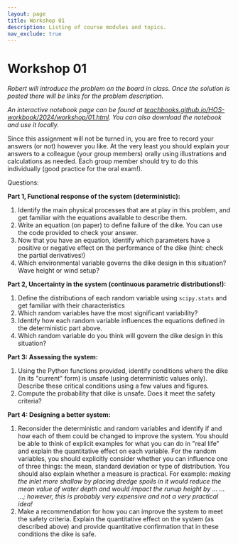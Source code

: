 ```yaml
---
layout: page
title: Workshop 01
description: Listing of course modules and topics.
nav_exclude: true
---
```


# Workshop 01

_Robert will introduce the problem on the board in class. Once the solution is posted there will be links for the problem description._

_An interactive notebook page can be found at [teachbooks.github.io/HOS-workbook/2024/workshop/01.html](https://teachbooks.github.io/HOS-workbook/2024/workshop/01.html). You can also download the notebook and use it locally._

<!-- There is an inlet.

There are two environmental phenomena that periodically cause flooding in the town:

1. **Ocean Swell Waves**: waves from the ocean arrive at the entrance to the inlet, refract around the headlands and easily reach the town, damaging the infrastructure.
2. **Wind Setup:** strong westerly winds cause the water level to rise at the East side of the inlet

A dike has been constructed at the end of the inlet to protect the town from these two phenomena.

The elevation of the bottom of the inlet varies across the entrance. In addition, there are diurnal tides that influence the water surface elevation. 

Failure occurs when too many waves overtop the dike, erosion occurs on the back side that eventually leads to complete failure. For a typical storm that lasts several hours, this is expected to occur when around 2% of the waves overtop. Therefore, we can mathematically define this as a condition where the 2% runup height exceeds the height of the dike.

Safety criteria: for a given storm, the chance that the dike fails should be less than 1%. -->

Since this assignment will not be turned in, you are free to record your answers (or not) however you like. At the very least you should explain your answers to a colleague (your group members) orally using illustrations and calculations as needed. Each group member should try to do this individually (good practice for the oral exam!).

Questions:

**Part 1, Functional response of the system (deterministic):**

1. Identify the main physical processes that are at play in this problem, and get familiar with the equations available to describe them.
2. Write an equation (on paper) to define failure of the dike. You can use the code provided to check your answer.
3. Now that you have an equation, identify which parameters have a positive or negative effect on the performance of the dike (hint: check the partial derivatives!)
4. Which environmental variable governs the dike design in this situation? Wave height or wind setup?

**Part 2, Uncertainty in the system (continuous parametric distributions!):**

1. Define the distributions of each random variable using `scipy.stats` and get familiar with their characteristics
2. Which random variables have the most significant variability?
3. Identify how each random variable influences the equations defined in the deterministic part above.
4. Which random variable do you think will govern the dike design in this situation?

**Part 3: Assessing the system:**

1. Using the Python functions provided, identify conditions where the dike (in its "current" form) is unsafe (using deterministic values only). Describe these critical conditions using a few values and figures.
2. Compute the probability that dike is unsafe. Does it meet the safety criteria?

**Part 4: Designing a better system:**
1. Reconsider the deterministic and random variables and identify if and how each of them could be changed to improve the system. You should be able to think of explicit examples for what you can do in "real life" and explain the quantitative effect on each variable. For the random variables, you should explicitly consider whether you can influence one of three things: the mean, standard deviation or type of distribution. You should also explain whether a measure is practical. For example: _making the inlet more shallow by placing dredge spoils in it would reduce the mean value of water depth and would impact the runup height by ... ... ...; however, this is probably very expensive and not a very practical idea!_
2. Make a recommendation for how you can improve the system to meet the safety criteria. Explain the quantitative effect on the system (as described above) and provide quantitative confirmation that in these conditions the dike is safe.